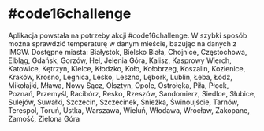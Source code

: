 # #code16challenge
Aplikacja powstała na potrzeby akcji #code16challenge. W szybki sposób można sprawdzić temperaturę w danym mieście, bazując na danych z IMGW.
Dostępne miasta: Białystok, Bielsko Biała, Chojnice, Częstochowa, Elbląg, Gdańsk, Gorzów, Hel, Jelenia Góra, Kalisz, Kasprowy Wierch, Katowice, Kętrzyn, Kielce, Kłodzko, Koło,
Kołobrzeg, Koszalin, Kozienice, Kraków, Krosno, Legnica, Lesko, Leszno, Lębork, Lublin, Łeba, Łódź, Mikołajki, Mława, Nowy Sącz, Olsztyn, Opole, Ostrołęka, Piła, Płock, Poznań,
Przemyśl, Racibórz, Resko, Rzeszów, Sandomierz, Siedlce, Słubice, Sulejów, Suwałki, Szczecin, Szczecinek, Śnieżka, Świnoujście, Tarnów, Terespol, Toruń, Ustka, Warszawa, 
Wieluń, Włodawa, Wrocław, Zakopane, Zamość, Zielona Góra
